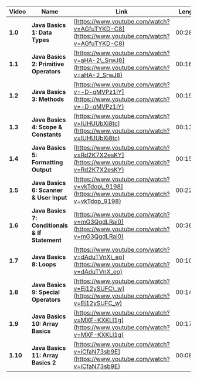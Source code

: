 | Video    | Name                                           | Link                                                                                        | Length   |
| -------- | ---------------------------------------------- | ------------------------------------------------------------------------------------------- | -------- |
| **1.0**  | **Java Basics 1: Data Types**                  | [https://www.youtube.com/watch?v=AGfuTYKD-C8](https://www.youtube.com/watch?v=AGfuTYKD-C8)  | 00:28:29 |
| **1.1**  | **Java Basics 2: Primitive Operators**         | [https://www.youtube.com/watch?v=aHA-2\_SrwJ8](https://www.youtube.com/watch?v=aHA-2_SrwJ8) | 00:16:02 |
| **1.2**  | **Java Basics 3: Methods**                     | [https://www.youtube.com/watch?v=-D-qMVPz1iY](https://www.youtube.com/watch?v=-D-qMVPz1iY)  | 00:19:58 |
| **1.3**  | **Java Basics 4: Scope & Constants**           | [https://www.youtube.com/watch?v=IUHUUbXi8tc](https://www.youtube.com/watch?v=IUHUUbXi8tc)  | 00:13:03 |
| **1.4**  | **Java Basics 5: Formatting Output**           | [https://www.youtube.com/watch?v=Rd2K7X2esKY](https://www.youtube.com/watch?v=Rd2K7X2esKY)  | 00:15:47 |
| **1.5**  | **Java Basics 6: Scanner & User Input**        | [https://www.youtube.com/watch?v=vkTdop\_9198](https://www.youtube.com/watch?v=vkTdop_9198) | 00:22:11 |
| **1.6**  | **Java Basics 7: Conditionals & If Statement** | [https://www.youtube.com/watch?v=mG3QgdLRai0](https://www.youtube.com/watch?v=mG3QgdLRai0)  | 00:36:43 |
| **1.7**  | **Java Basics 8: Loops**                       | [https://www.youtube.com/watch?v=dAduTVnX\_eo](https://www.youtube.com/watch?v=dAduTVnX_eo) | 00:10:50 |
| **1.8**  | **Java Basics 9: Special Operators**           | [https://www.youtube.com/watch?v=Ej12ySUFC\_w](https://www.youtube.com/watch?v=Ej12ySUFC_w) | 00:14:52 |
| **1.9** | **Java Basics 10: Array Basics**               | [https://www.youtube.com/watch?v=MXF-KXKLl1g](https://www.youtube.com/watch?v=MXF-KXKLl1g)  | 00:17:45 |
| **1.10** | **Java Basics 11: Array Basics 2**             | [https://www.youtube.com/watch?v=iCfaN73sb9E](https://www.youtube.com/watch?v=iCfaN73sb9E)  | 00:08:02 |
